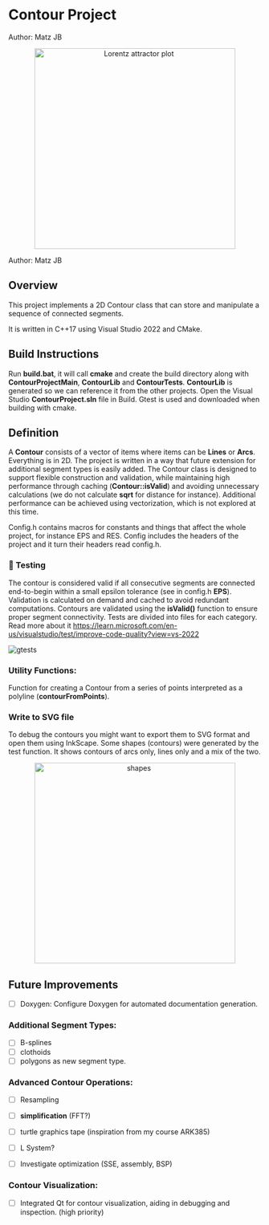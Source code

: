 # Contour Project
Author: Matz JB

<p align="center">
  <img src="https://github.com/user-attachments/assets/69d5e11d-e8b0-4f0a-8dfb-095e74a7e70b" alt="Lorentz attractor plot" width="400"/>
</p>

Author: Matz JB

## Overview

This project implements a 2D Contour class that can store and manipulate a sequence of connected segments.

It is written in C++17 using Visual Studio 2022 and CMake. 

## Build Instructions
Run **build.bat**, it will call **cmake** and create the build directory along with **ContourProjectMain**, **ContourLib** and **ContourTests**. **ContourLib** is generated so we can reference it from the other projects. Open the Visual Studio **ContourProject.sln** file in Build. Gtest is used and downloaded when building with cmake.

## Definition
A **Contour** consists of a vector of items where items can be **Lines** or **Arcs**. Everything is in 2D. The project is written in a way that future extension for additional segment types is easily added. The Contour class is designed to support flexible construction and validation, while maintaining high performance through caching (**Contour::isValid**) and avoiding unnecessary calculations (we do not calculate **sqrt** for distance for instance). Additional performance can be achieved using vectorization, which is not explored at this time.

Config.h contains macros for constants and things that affect the whole project, for instance EPS and RES. Config includes the headers of the project and it turn their headers read config.h.

### 🔬 Testing

The contour is considered valid if all consecutive segments are connected end-to-begin within a small epsilon tolerance (see in config.h **EPS**).
Validation is calculated on demand and cached to avoid redundant computations. 
Contours are validated using the **isValid()** function to ensure proper segment connectivity. Tests are divided into files for each category.
Read more about it https://learn.microsoft.com/en-us/visualstudio/test/improve-code-quality?view=vs-2022

![gtests](https://github.com/user-attachments/assets/68dff55e-e18c-44c7-9cce-6d3442afeb0e)

### Utility Functions:

Function for creating a Contour from a series of points interpreted as a polyline (**contourFromPoints**).

### Write to SVG file
To debug the contours you might want to export them to SVG format and open them using InkScape.
Some shapes (contours) were generated by the test function. It shows contours of arcs only, lines only and a mix of the two.

<p align="center">
  <img src="https://github.com/user-attachments/assets/58e077b6-c0c0-4685-84be-dafce6b8633d" alt="shapes" width="400"/>
</p>

## Future Improvements
- [ ] Doxygen: Configure Doxygen for automated documentation generation.

### Additional Segment Types:

- [ ] B-splines
- [ ] clothoids
- [ ] polygons as new segment type.

### Advanced Contour Operations:

- [ ] Resampling
- [ ] **simplification** (FFT?)
- [ ] turtle graphics tape (inspiration from my course ARK385)
- [ ] L System?

- [ ] Investigate optimization (SSE, assembly, BSP)

### Contour Visualization:

- [ ] Integrated Qt for contour visualization, aiding in debugging and inspection. (high priority)
